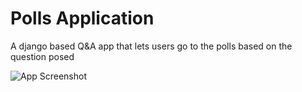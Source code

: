 # Polls Application
A django based Q&A app that lets users go to the polls based on the question posed

![App Screenshot](/screenshots/polls.png?raw=true)